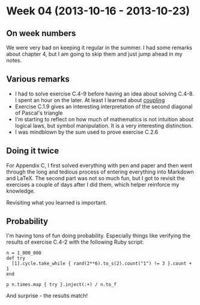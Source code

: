 # Week 04 (2013-10-16 - 2013-10-23)

## On week numbers

We were very bad on keeping it regular in the summer. I had some
remarks about chapter 4, but I am going to skip them and just
jump ahead in my notes.

## Various remarks

* I had to solve exercise C.4-9 before having an idea about
  solving C.4-8. I spent an hour on the later. At least I learned
  about [coupling][coupling]
* Exercise C.1.9 gives an interesting interpretation of the
  second diagonal of Pascal's triangle
* I'm starting to reflect on how much of mathematics is not
  intuition about logical laws, but symbol manipulation. It is a
  very interesting distinction.
* I was mindblown by the sum used to prove exercise C.2.6

[coupling]: http://en.wikipedia.org/wiki/Coupling_%28probability%29

## Doing it twice

For Appendix C, I first solved everything with pen and paper and then went
through the long and tedious process of entering everything into Markdown and
LaTeX. The second part was not so much fun, but I got to revisit the exercises
a couple of days after I did them, which helper reinforce my knowledge.

Revisiting what you learned is important.

## Probability

I'm having tons of fun doing probability. Especially things like
verifying the results of exercise C.4-2 with the following Ruby
script:

    n = 1_000_000
    def try
      [1].cycle.take_while { rand(2**6).to_s(2).count("1") != 3 }.count + 1
    end

    p n.times.map { try }.inject(:+) / n.to_f

And surprise - the results match!

